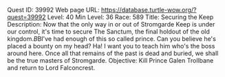 Quest ID: 39992
Web page URL: https://database.turtle-wow.org/?quest=39992
Level: 40
Min Level: 36
Race: 589
Title: Securing the Keep
Description: Now that the only way in or out of Stromgarde Keep is under our control, it's time to secure The Sanctum, the final holdout of the old kingdom.$B$BI've had enough of this so called prince. Can you believe he's placed a bounty on my head? Ha! I want you to teach him who's the boss around here. Once all that remains of the past is dead and buried, we shall be the true masters of Stromgarde.
Objective: Kill Prince Galen Trollbane and return to Lord Falconcrest.
